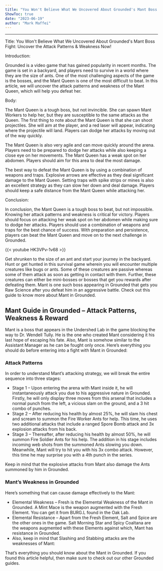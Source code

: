 ```yaml
---
title: "You Won't Believe What We Uncovered About Grounded's Mant Boss Fight: Uncover the Attack Patterns & Weakness Now!"
ShowToc: true 
date: "2023-06-19"
author: "Mark Maffei"
---
```

*****
Title: You Won't Believe What We Uncovered About Grounded's Mant Boss Fight: Uncover the Attack Patterns & Weakness Now!

Introduction:

Grounded is a video game that has gained popularity in recent months. The game is set in a backyard, and players need to survive in a world where they are the size of ants. One of the most challenging aspects of the game is the bosses, and the Mant Queen is one of the most difficult to beat. In this article, we will uncover the attack patterns and weakness of the Mant Queen, which will help you defeat her.

Body:

The Mant Queen is a tough boss, but not invincible. She can spawn Mant Workers to help her, but they are susceptible to the same attacks as the Queen. The first thing to note about the Mant Queen is that she can shoot projectiles. She will aim at the player, and a red laser will appear, indicating where the projectile will land. Players can dodge her attacks by moving out of the way quickly.

The Mant Queen is also very agile and can move quickly around the arena. Players need to be prepared to dodge her attacks while also keeping a close eye on her movements. The Mant Queen has a weak spot on her abdomen. Players should aim for this area to deal the most damage.


The best way to defeat the Mant Queen is by using a combination of weapons and traps. Explosive arrows are effective as they deal significant damage to the Mant Queen. Setting traps with spike strips or mines is also an excellent strategy as they can slow her down and deal damage. Players should keep a safe distance from the Mant Queen while attacking her.

Conclusion:

In conclusion, the Mant Queen is a tough boss to beat, but not impossible. Knowing her attack patterns and weakness is critical for victory. Players should focus on attacking her weak spot on her abdomen while making sure to dodge her attacks. Players should use a combination of weapons and traps for the best chance of success. With preparation and persistence, players can beat the Mant Queen and move on to the next challenge in Grounded.

{{< youtube HK3VPv-1v68 >}} 



Get shrunken to the size of an ant and start your journey in the backyard. Hunt or get hunted in this survival game wherein you will encounter multiple creatures like bugs or ants. Some of these creatures are passive whereas some of them attack as soon as getting in contact with them. Further, these creatures can either be mini-bosses or bosses that get you rewards after defeating them. Mant is one such boss appearing in Grounded that gets you Raw Science after you defeat him in an aggressive battle. Check out this guide to know more about Mant in Grounded.
 
## Mant Guide in Grounded – Attack Patterns, Weakness & Reward
 

 
Mant is a boss that appears in the Undershed Lab in the game blocking the way to Dr. Wendell Tully. He is the one who created Mant considering it his last hope of escaping his fate. Also, Mant is somehow similar to the Assistant Manager as he can be fought only once. Here’s everything you should do before entering into a fight with Mant in Grounded:
 
### Attack Patterns
 
In order to understand Mant’s attacking strategy, we will break the entire sequence into three stages:
 
- Stage 1 – Upon entering the arena with Mant inside it, he will instantaneously attack you due to his aggressive nature in Grounded. Firstly, he will only display three moves from this arsenal that includes a normal punch from the left, a vicious slam on the ground, and a 3 hit combo of punches.
 - Stage 2 – After reducing his health by almost 25%, he will slam his chest and scream to summon the Fire Worker Ants for help. This time, he uses two additional attacks that include a ranged Spore Bomb attack and 3x explosion attacks from his back.
 - Stage 3 – Thereafter, after reducing his health by almost 50%, he will summon Fire Soldier Ants for his help. The addition in his stage includes incoming web shots from the summoned Ants slowing you down. Meanwhile, Mant will try to hit you with his 3x combo attack. However, this time he may surprise you with a 4th punch in the series.

 
Keep in mind that the explosive attacks from Mant also damage the Ants summoned by him in Grounded.
 
### Mant’s Weakness in Grounded
 
Here’s something that can cause damage effectively to the Mant:
 
- Elemental Weakness – Fresh is the Elemental Weakness of the Mant in Grounded. A Mint Mace is the weapon augmented with the Fresh Element. You can get it from BURG.L found in the Oak Lab.
 - Elemental Resistance – Apart from the Fresh Element, Salt and Spice are the other ones in the game. Salt Morning Star and Spicy Coaltana are the weapons augmented with these Elements against which, Mant has resistance in Grounded.
 - Also, keep in mind that Slashing and Stabbing attacks are the weaknesses of Mant:

 
That’s everything you should know about the Mant in Grounded. If you found this article helpful, then make sure to check out our other Grounded guides.




